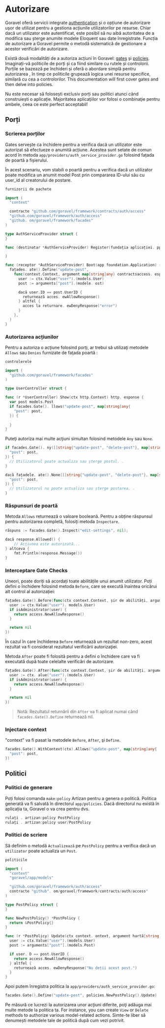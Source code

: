 # Autorizare

Goravel oferă servicii integrate [authentication](./authentication) și o opțiune de autorizare ușor de utilizat pentru
a gestiona acțiunile utilizatorilor pe resurse. Chiar dacă un utilizator este autentificat, este posibil să nu aibă autoritatea de a modifica sau șterge
anumite modele Eloquent sau date înregistrate. Funcția de autorizare a Goravel permite o metodă sistematică de gestionare
a acestor verificări de autorizare.

Există două modalități de a autoriza acțiuni în Goravel: [gates](#gates) și [policies](#policies). Imaginați-vă politicile de porți și
ca fiind similare cu rutele și controlorii. Porțile se bazează pe închideri și oferă o abordare simplă pentru autorizarea
, în timp ce politicile grupează logica unei resurse specifice, similară cu cea a controlorilor. This documentation will
first cover gates and then delve into policies.

Nu este necesar să folosești exclusiv porți sau politici atunci când construiești o aplicație. Majoritatea aplicaţiilor vor folosi o combinaţie
pentru ambele, ceea ce este perfect acceptabil!

## Porți

### Scrierea porților

Gates servește ca închidere pentru a verifica dacă un utilizator este autorizat să efectueze o anumită acțiune. Acestea sunt setate de comun acord
în metoda `app/providers/auth_service_provider.go` folosind fațada de poartă a fișierului.

În acest scenariu, vom stabili o poartă pentru a verifica dacă un utilizator poate modifica un anumit model Post prin compararea ID-ului său cu
user_id al creatorului de postare.

```go
furnizorii de pachete

import (
  "context"

  contracte "github.com/goravel/framework/contracts/auth/access"
  "github.com/goravel/framework/auth/access"
  "github. om/goravel/framework/facades"
)

type AuthServiceProvider struct {
}

func (destinatar *AuthServiceProvider) Register(fundația aplicației. pplication) {

}

func (receptor *AuthServiceProvider) Boot(app foundation.Application) {
  fațades. ate().Define("update-post",
    func(context.Context, argument map[string]any) contractsaccess. esponse {
      user := ctx.Value("user").(models.User)
      post := arguments["post"].(modele. ost)

      dacă user.ID == post.UserID {
        returnează acces. ewAllowResponse()
      } altfel {
        acces la returnare. ewDenyResponse("error")
      }
    },
  )
}
```

### Autorizarea acțiunilor

Pentru a autoriza o acţiune folosind porţi, ar trebui să utilizaţi metodele `Allows` sau `Denies` furnizate de faţada poartă :

```go
controlerele

import (
  "github.com/goravel/framework/facades"
)

type UserController struct {

func (r *UserController) Show(ctx http.Context) http. esponse {
  var post models.Post
  if facades.Gate(). llows("update-post", map[string]any{
    "post": post,
  }) {
    
  }
}
```

Puteţi autoriza mai multe acţiuni simultan folosind metodele `Any` sau `None`.

```go
if facades.Gate(). ny([]string{"update-post", "delete-post"}, map[string]any{
  "post": post,
}) {
  // Utilizatorul poate actualiza sau șterge postul. .
}

dacă fațadele. ate().None([]string{"update-post", "delete-post"}, map[string]any{
  "post": post,
}) {
  // Utilizatorul nu poate actualiza sau șterge postarea. .
}
```

### Răspunsuri de poartă

Metoda `Allows` returnează o valoare booleană. Pentru a obține răspunsul pentru autorizarea completă, folosiți metoda `Inspectare`.

```go
răspuns := facades.Gate().Inspect("edit-settings", nil);

dacă response.Allowed() {
    // Acţiunea este autorizată...
} altceva {
    fmt.Println(response.Message())
}
```

### Interceptare Gate Checks

Uneori, poate doriți să acordați toate abilitățile unui anumit utilizator. Poți defini o închidere folosind metoda `Before`,
care se execută înaintea oricărui alt control al autorizației:

```go
fațades.Gate().Before(func(ctx context.Context, șir de abilități, argument harta[string]any) contractsaccess.Response {
  user := ctx.Value("user"). models.User)
  if isAdministrator(user) {
    return access.NewAllowResponse()
  }

  return nil
})
```

În cazul în care închiderea `Before` returnează un rezultat non-zero, acest rezultat va fi considerat rezultatul verificării autorizaţiei.

Metoda `After` poate fi folosită pentru a defini o închidere care va fi executată după toate celelalte verificări de autorizare.

```go
fațades.Gate().After(func(ctx context.Context, șir de abilități, argument harta[string], rezultat contractsaccess.Response) contractsaccess.Response {
  user := ctx. alue("user").(models.User)
  if isAdministrator(user) {
    return access.NewAllowResponse()
  }

  return nil
})
```

> Notă: Rezultatul returnării din `After` va fi aplicat numai când `facades.Gate().Define` returnează nil.

### Injectare context

"context" va fi pasat la metodele `Before`, `After`, şi `Define`.

```go
facades.Gate().WithContext(ctx).Allows("update-post", map[string]any{
  "post": post,
})
```

## Politici

### Politici de generare

Poți folosi comanda `make:policy` Artizan pentru a genera o politică. Politica generată va fi salvată în directorul
`app/policies`. Dacă directorul nu există în aplicația ta, Goravel o va crea pentru dvs.

```go
rulați . artizan:policy PostPolicy
rulați . artizan:policy user/PostPolicy
```

### Politici de scriere

Să definim o metodă `Actualizează` pe `PostPolicy` pentru a verifica dacă un `utilizator` poate actualiza un `Post`.

```go
politicile

import (
  "context"
  "goravel/app/models"

  "github.com/goravel/framework/auth/access"
  contracte "github". om/goravel/framework/contracts/auth/access"
)

type PostPolicy struct {
}

func NewPostPolicy() *PostPolicy {
  return &PostPolicy{}
}

func (r *PostPolicy) Update(ctx context. ontext, argument hartă[string]any) contractsaccess.Response {
  user := ctx.Value("user").(models.User)
  post := arguments["post"].(models.Post)

  if user. D == post.UserID {
    return access.NewAllowResponse()
  } altfel {
    returnează acces. ewDenyResponse("Nu deții acest post.")
  }
}
```

Apoi putem înregistra politica la `app/providers/auth_service_provider.go`:

```go
facades.Gate().Define("update-post", policies.NewPostPolicy().Update)
```

Pe măsură ce lucrezi la autorizarea unor acţiuni diferite, poţi adăuga mai multe metode la politica ta. For instance, you can create
`View` or `Delete` methods to authorize various model-related actions. Simte-te liber să denumești metodele tale de politică după cum vezi
potrivit.
